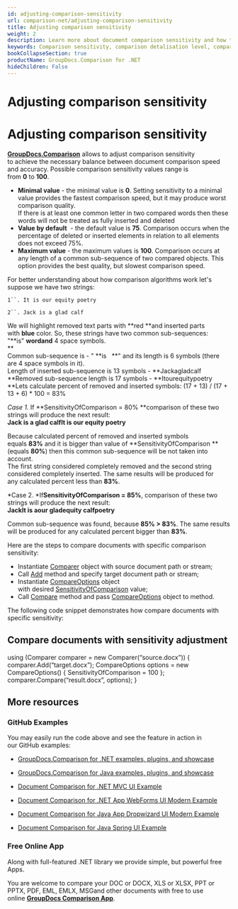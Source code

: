 ```yaml
---
id: adjusting-comparison-sensitivity
url: comparison-net/adjusting-comparison-sensitivity
title: Adjusting comparison sensitivity
weight: 2
description: Learn more about document comparison sensitivity and how to adjust it to achieve best performance and accuracy when compare documents with GroupDocs.Comparison for .NET.
keywords: Comparison sensitivity, comparison detalisation level, compare documents, file comparison
bookCollapseSection: true
productName: GroupDocs.Comparison for .NET
hideChildren: False
---
```


# Adjusting comparison sensitivity



# Adjusting comparison sensitivity

[**GroupDocs.Comparison**](https://products.groupdocs.com/comparison/net) allows to adjust comparison sensitivity to achieve the necessary balance between document comparison speed and accuracy. Possible comparison sensitivity values range is from **0** to **100**.  

*   **Minimal value** - the minimal value is **0**. Setting sensitivity to a minimal value provides the fastest comparison speed, but it may produce worst comparison quality.   
    If there is at least one common letter in two compared words then these words will not be treated as fully inserted and deleted
*   **Value by default**  - the default value is **75**. Comparison occurs when the percentage of deleted or inserted elements in relation to all elements does not exceed 75%.
*   **Maximum value** - the maximum values is **100**. Comparison occurs at any length of a common sub-sequence of two compared objects. This option provides the best quality, but slowest comparison speed.

For better understanding about how comparison algorithms work let's suppose we have two strings:

`1``. It is our equity poetry`

`2``. Jack is a glad calf`

We will highlight removed text parts with **red **and inserted parts with **blue** color. So, these strings have two common sub-sequences: "**is" **wordand** 4 space symbols.   
**  
Common sub-sequence is - " **is   **" and its length is 6 symbols (there are 4 space symbols in it).  
Length of inserted sub-sequence is 13 symbols - **Jackagladcalf  
**Removed sub-sequence length is 17 symbols - **Itourequitypoetry  
**Lets calculate percent of removed and inserted symbols: (17 + 13) / (17 + 13 + 6) \* 100 = 83%

*Case 1.* If **SensitivityOfComparison = 80% **comparison of these two strings will produce the next result:  
**Jack is a glad calfIt is our equity poetry**

Because calculated percent of removed and inserted symbols equals **83%** and it is bigger than value of **SensitivityOfComparison **(equals **80%**) then this common sub-sequence will be not taken into account.  
The first string considered completely removed and the second string considered completely inserted. The same results will be produced for any calculated percent less than **83%**.

*Case 2. *If**SensitivityOfComparison = 85%**, comparison of these two strings will produce the next result:  
**JackIt is aour gladequity calfpoetry**

Common sub-sequence was found, because **85% > 83%**. The same results will be produced for any calculated percent bigger than **83%**.

  
Here are the steps to compare documents with specific comparison sensitivity:

*   Instantiate [Comparer](https://apireference.groupdocs.com/net/comparison/groupdocs.comparison/comparer) object with source document path or stream;
*   Call [Add](https://apireference.groupdocs.com/net/comparison/groupdocs.comparison/comparer/methods/add/index) method and specify target document path or stream;
*   Instantiate [CompareOptions](https://apireference.groupdocs.com/net/comparison/groupdocs.comparison.options/compareoptions) object with desired [SensitivityOfComparison](https://apireference.groupdocs.com/net/comparison/groupdocs.comparison.options/compareoptions/properties/sensitivityofcomparison) value;
*   Call [Compare](https://apireference.groupdocs.com/net/comparison/groupdocs.comparison.comparer/compare/methods/1) method and pass [CompareOptions](https://apireference.groupdocs.com/net/comparison/groupdocs.comparison.options/compareoptions) object to method.

The following code snippet demonstrates how compare documents with specific sensitivity:

## Compare documents with sensitivity adjustment

using (Comparer comparer = new Comparer(“source.docx”))
{
	comparer.Add(“target.docx”);
    CompareOptions options = new CompareOptions() { SensitivityOfComparison = 100 };
	comparer.Compare(“result.docx”, options);
}

## More resources

### GitHub Examples

You may easily run the code above and see the feature in action in our GitHub examples:

*   [GroupDocs.Comparison for .NET examples, plugins, and showcase](https://github.com/groupdocs-comparison/GroupDocs.Comparison-for-.NET)
    
*   [GroupDocs.Comparison for Java examples, plugins, and showcase](https://github.com/groupdocs-comparison/GroupDocs.Comparison-for-Java)
    
*   [Document Comparison for .NET MVC UI Example](https://github.com/groupdocs-comparison/GroupDocs.Comparison-for-.NET-MVC) 
    
*   [Document Comparison for .NET App WebForms UI Modern Example](https://github.com/groupdocs-comparison/GroupDocs.Comparison-for-.NET-WebForms)
    
*   [Document Comparison for Java App Dropwizard UI Modern Example](https://github.com/groupdocs-comparison/GroupDocs.Comparison-for-Java-Dropwizard)
    
*   [Document Comparison for Java Spring UI Example](https://github.com/groupdocs-comparison/GroupDocs.Comparison-for-Java-Spring)
    

### Free Online App

Along with full-featured .NET library we provide simple, but powerful free Apps.

You are welcome to compare your DOC or DOCX, XLS or XLSX, PPT or PPTX, PDF, EML, EMLX, MSGand other documents with free to use online **[GroupDocs Comparison App](https://products.groupdocs.app/comparison)**.

